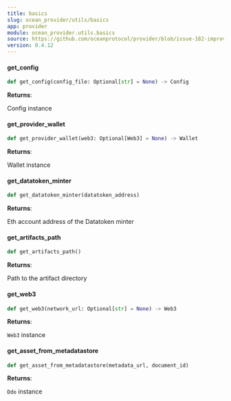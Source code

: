 ```yaml
---
title: basics
slug: ocean_provider/utils/basics
app: provider
module: ocean_provider.utils.basics
source: https://github.com/oceanprotocol/provider/blob/issue-182-improve-docs/ocean_provider/utils/basics.py
version: 0.4.12
---
```

#### get\_config

```python
def get_config(config_file: Optional[str] = None) -> Config
```

**Returns**:

Config instance

#### get\_provider\_wallet

```python
def get_provider_wallet(web3: Optional[Web3] = None) -> Wallet
```

**Returns**:

Wallet instance

#### get\_datatoken\_minter

```python
def get_datatoken_minter(datatoken_address)
```

**Returns**:

Eth account address of the Datatoken minter

#### get\_artifacts\_path

```python
def get_artifacts_path()
```

**Returns**:

Path to the artifact directory

#### get\_web3

```python
def get_web3(network_url: Optional[str] = None) -> Web3
```

**Returns**:

`Web3` instance

#### get\_asset\_from\_metadatastore

```python
def get_asset_from_metadatastore(metadata_url, document_id)
```

**Returns**:

`Ddo` instance


